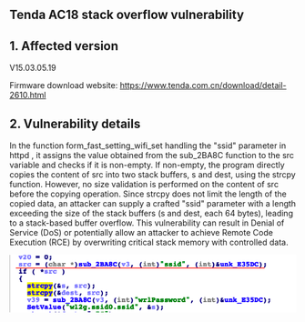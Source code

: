 ## Tenda AC18 stack overflow vulnerability

## 1. Affected version
V15.03.05.19

Firmware download website: https://www.tenda.com.cn/download/detail-2610.html


## 2. Vulnerability details
   In the function form_fast_setting_wifi_set handling the "ssid" parameter  in httpd , it assigns the value obtained from the sub_2BA8C function to the src variable and checks if it is non-empty. If non-empty, the program directly copies the content of src into two stack buffers, s and dest, using the strcpy function. However, no size validation is performed on the content of src before the copying operation.
Since strcpy does not limit the length of the copied data, an attacker can supply a crafted "ssid" parameter with a length exceeding the size of the stack buffers (s and dest, each 64 bytes), leading to a stack-based buffer overflow. This vulnerability can result in Denial of Service (DoS) or potentially allow an attacker to achieve Remote Code Execution (RCE) by overwriting critical stack memory with controlled data.

   ![My Image](1.png)

